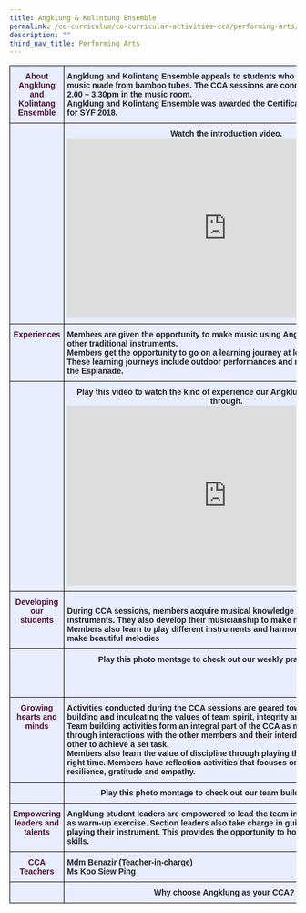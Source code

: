 ```yaml
---
title: Angklung & Kolintung Ensemble
permalink: /co-curriculum/co-curricular-activities-cca/performing-arts/angklung-n-kolintung-ensemble
description: ""
third_nav_title: Performing Arts
---
```

<style type="text/css">
.tg  {border-collapse:collapse;border-spacing:0;}
.tg td{border-color:black;border-style:solid;border-width:1px;font-family:Arial, sans-serif;font-size:14px;
  overflow:hidden;padding:10px 5px;word-break:normal;}
.tg th{border-color:black;border-style:solid;border-width:1px;font-family:Arial, sans-serif;font-size:14px;
  font-weight:normal;overflow:hidden;padding:10px 5px;word-break:normal;}
.tg .tg-xwen{background-color:#E8EDFF;color:#222;font-weight:bold;text-align:left;vertical-align:middle}
.tg .tg-1uvx{background-color:#E8EDFF;color:#222;font-weight:bold;text-align:center;vertical-align:middle}
.tg .tg-dafn{background-color:#E8EDFF;color:#4C1130;font-weight:bold;text-align:center;vertical-align:top}
.tg .tg-mbkz{background-color:#E8EDFF;color:#222;font-weight:bold;text-align:center;vertical-align:top}
.tg .tg-u05r{background-color:#E8EDFF;color:#222;font-weight:bold;text-align:left;vertical-align:top}
</style>
<table class="tg">
<thead>
  <tr>
    <th class="tg-dafn">About Angklung and Kolintang Ensemble</th>
    <th class="tg-u05r">Angklung and Kolintang Ensemble appeals to students who love the soothing music made from bamboo tubes. The CCA sessions are conducted on Tuesdays, 2.00 – 3.30pm in the music room. <br>Angklung and Kolintang Ensemble was awarded the Certificate of Accomplishment for SYF 2018.</th>
  </tr>
</thead>
<tbody>
  <tr>
    <td class="tg-xwen"><span style="color:#222"> </span></td>
    <td class="tg-1uvx"><span style="color:#222"> </span><span style="font-weight:700;background-color:transparent">Watch the introduction video.   
<iframe width="560" height="315" src="https://www.youtube.com/embed/ZSr4RppHIEk" title="YouTube video player" frameborder="0" allow="accelerometer; autoplay; clipboard-write; encrypted-media; gyroscope; picture-in-picture" allowfullscreen></iframe></span></td>
  </tr>
  <tr>
    <td class="tg-dafn">Experiences</td>
    <td class="tg-u05r">Members are given the opportunity to make music using Angklung, Kolintang and other traditional instruments.<br>Members get the opportunity to go on a learning journey at least once per semester. These learning journeys include outdoor performances and musical experiences at the Esplanade. </td>
  </tr>
  <tr>
    <td class="tg-xwen"><span style="color:#222"> </span></td>
    <td class="tg-mbkz"> <span style="font-weight:700;background-color:transparent">Play this video to watch the kind of experience our Angklung CCA members go through.<iframe width="560" height="315" src="https://www.youtube.com/embed/-D0-wUgEmSs" title="YouTube video player" frameborder="0" allow="accelerometer; autoplay; clipboard-write; encrypted-media; gyroscope; picture-in-picture" allowfullscreen></iframe></span></td>
  </tr>
  <tr>
    <td class="tg-dafn">Developing our students</td>
    <td class="tg-u05r"><br>During CCA sessions, members acquire musical knowledge of the traditional instruments. They also develop their musicianship to make music as a team. Members also learn to play different instruments and harmonize with one another to make beautiful melodies <br></td>
  </tr>
  <tr>
    <td class="tg-xwen"><span style="color:#222"> </span></td>
    <td class="tg-1uvx"><span style="color:#222"> </span><span style="font-weight:700;background-color:transparent">Play this photo montage to check out our weekly practice sessions.</span><br><br><br><br></td>
  </tr>
  <tr>
    <td class="tg-dafn">Growing hearts and minds</td>
    <td class="tg-u05r">Activities conducted during the CCA sessions are geared towards character building and inculcating the values of team spirit, integrity and empathy. <br>Team building activities form an integral part of the CCA as members find meaning through interactions with the other members and their interdependence on each other to achieve a set task. <br>Members also learn the value of discipline through playing the correct parts at the right time. Members have reflection activities that focuses on problem-solving, resilience, gratitude and empathy. </td>
  </tr>
  <tr>
    <td class="tg-xwen"><span style="color:#222"> </span></td>
    <td class="tg-1uvx"><span style="color:#222"> </span><span style="font-weight:700;background-color:transparent">Play this photo montage to check out our team building activities&nbsp;&nbsp;</span></td>
  </tr>
  <tr>
    <td class="tg-dafn">Empowering leaders and talents</td>
    <td class="tg-u05r">Angklung student leaders are empowered to lead the team in some activities such as warm-up exercise. Section leaders also take charge in guiding the juniors in playing their instrument. This provides the opportunity to hone their leadership skills. </td>
  </tr>
  <tr>
    <td class="tg-dafn">CCA Teachers</td>
    <td class="tg-u05r">Mdm Benazir (Teacher-in-charge)<br>Ms Koo Siew Ping </td>
  </tr>
  <tr>
    <td class="tg-xwen"><span style="color:#222"> </span></td>
    <td class="tg-1uvx"><span style="color:#222"> </span><span style="font-weight:700;background-color:transparent">Why choose Angklung as your CCA?&nbsp;&nbsp;</span></td>
  </tr>
</tbody>
</table>